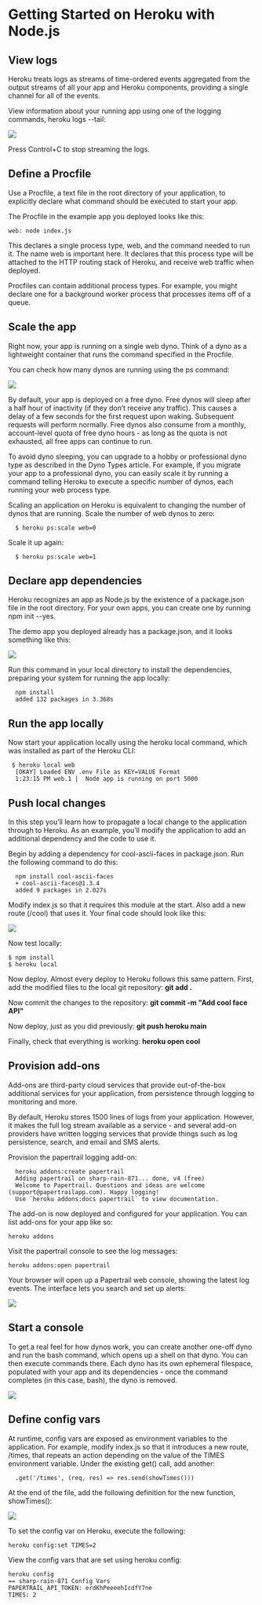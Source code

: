 # Getting Started on Heroku with Node.js

## View logs

Heroku treats logs as streams of time-ordered events aggregated from the output streams of all your app and Heroku components, providing a single channel for all of the events.

View information about your running app using one of the logging commands, heroku logs --tail:

![](heroku.png)

Press Control+C to stop streaming the logs.

## Define a Procfile
Use a Procfile, a text file in the root directory of your application, to explicitly declare what command should be executed to start your app.

The Procfile in the example app you deployed looks like this:

    web: node index.js

This declares a single process type, web, and the command needed to run it. The name web is important here. It declares that this process type will be attached to the HTTP routing stack of Heroku, and receive web traffic when deployed.

Procfiles can contain additional process types. For example, you might declare one for a background worker process that processes items off of a queue.

## Scale the app
Right now, your app is running on a single web dyno. Think of a dyno as a lightweight container that runs the command specified in the Procfile.

You can check how many dynos are running using the ps command:

![](heroku2.png)

By default, your app is deployed on a free dyno. Free dynos will sleep after a half hour of inactivity (if they don’t receive any traffic). This causes a delay of a few seconds for the first request upon waking. Subsequent requests will perform normally. Free dynos also consume from a monthly, account-level quota of free dyno hours - as long as the quota is not exhausted, all free apps can continue to run.

To avoid dyno sleeping, you can upgrade to a hobby or professional dyno type as described in the Dyno Types article. For example, if you migrate your app to a professional dyno, you can easily scale it by running a command telling Heroku to execute a specific number of dynos, each running your web process type.

Scaling an application on Heroku is equivalent to changing the number of dynos that are running. Scale the number of web dynos to zero:

      $ heroku ps:scale web=0
      
Scale it up again:

      $ heroku ps:scale web=1

## Declare app dependencies
Heroku recognizes an app as Node.js by the existence of a package.json file in the root directory. For your own apps, you can create one by running npm init --yes.

The demo app you deployed already has a package.json, and it looks something like this:
     
![](heroku3.png)     

Run this command in your local directory to install the dependencies, preparing your system for running the app locally:

      npm install
      added 132 packages in 3.368s

## Run the app locally
Now start your application locally using the heroku local command, which was installed as part of the Heroku CLI:

     $ heroku local web
      [OKAY] Loaded ENV .env File as KEY=VALUE Format
      1:23:15 PM web.1 |  Node app is running on port 5000
      
## Push local changes
In this step you’ll learn how to propagate a local change to the application through to Heroku. As an example, you’ll modify the application to add an additional dependency and the code to use it.

Begin by adding a dependency for cool-ascii-faces in package.json. Run the following command to do this:

      npm install cool-ascii-faces
      + cool-ascii-faces@1.3.4
      added 9 packages in 2.027s      

Modify index.js so that it requires this module at the start. Also add a new route (/cool) that uses it. Your final code should look like this:

![](heroku4)

Now test locally:

    $ npm install
    $ heroku local

Now deploy. Almost every deploy to Heroku follows this same pattern. First, add the modified files to the local git repository:
**git add .**

Now commit the changes to the repository:
**git commit -m "Add cool face API"**

Now deploy, just as you did previously:
**git push heroku main**

Finally, check that everything is working:
**heroku open cool**

## Provision add-ons
Add-ons are third-party cloud services that provide out-of-the-box additional services for your application, from persistence through logging to monitoring and more.

By default, Heroku stores 1500 lines of logs from your application. However, it makes the full log stream available as a service - and several add-on providers have written logging services that provide things such as log persistence, search, and email and SMS alerts.

Provision the papertrail logging add-on:

      heroku addons:create papertrail
      Adding papertrail on sharp-rain-871... done, v4 (free)
      Welcome to Papertrail. Questions and ideas are welcome (support@papertrailapp.com). Happy logging!
      Use `heroku addons:docs papertrail` to view documentation.

The add-on is now deployed and configured for your application. You can list add-ons for your app like so:
    
    heroku addons

 Visit the papertrail console to see the log messages:

    heroku addons:open papertrail
Your browser will open up a Papertrail web console, showing the latest log events. The interface lets you search and set up alerts:

![](heroku5.png)

## Start a console
To get a real feel for how dynos work, you can create another one-off dyno and run the bash command, which opens up a shell on that dyno. You can then execute commands there. Each dyno has its own ephemeral filespace, populated with your app and its dependencies - once the command completes (in this case, bash), the dyno is removed.

![](heroku6.png)

## Define config vars

At runtime, config vars are exposed as environment variables to the application. For example, modify index.js so that it introduces a new route, /times, that repeats an action depending on the value of the TIMES environment variable. Under the existing get() call, add another:

      .get('/times', (req, res) => res.send(showTimes()))

At the end of the file, add the following definition for the new function, showTimes():

![](heroku7.png)

To set the config var on Heroku, execute the following:

    heroku config:set TIMES=2

View the config vars that are set using heroku config:

    heroku config
    == sharp-rain-871 Config Vars
    PAPERTRAIL_API_TOKEN: erdKhPeeeehIcdfY7ne
    TIMES: 2





